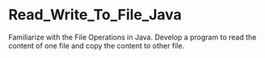 # Read_Write_To_File_Java
Familiarize with the File Operations in Java. Develop a program to read the content of one file and copy the content to other file.
